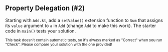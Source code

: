 ## Property Delegation (#2)

Starting with `Add.kt`, add a `setValue()` extension function to `Sum` that
assigns its `value` argument to `a` in `Add` (change `Add` to make this work).
The starter code in `main()` tests your solution.

<sub> This task doesn't contain automatic tests,
so it's always marked as "Correct" when you run "Check".
Please compare your solution with the one provided! </sub>
